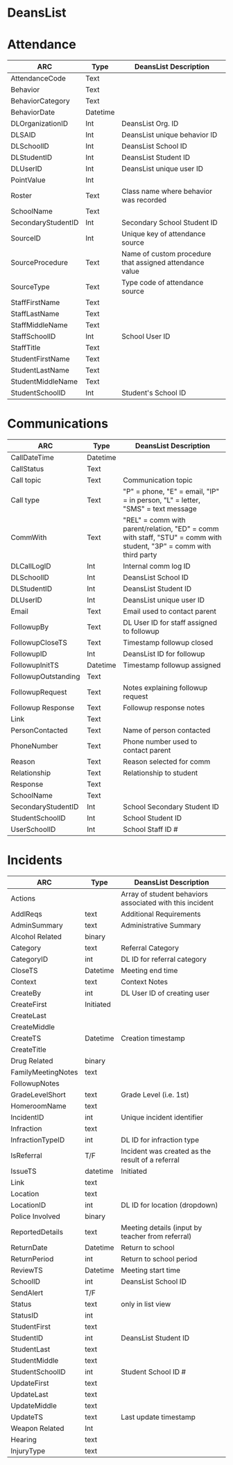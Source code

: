 # DeansList

# Attendance

| ARC            | Type    | DeansList Description                                     |
|--------------------|--------------|---------------------------------------------------------|
| AttendanceCode     | Text   |                                                         |
| Behavior           | Text |                                                         |
| BehaviorCategory   | Text |                                                         |
| BehaviorDate       | Datetime     |                                                         |
| DLOrganizationID   | Int          | DeansList Org. ID                                       |
| DLSAID             | Int          | DeansList unique behavior ID                            |
| DLSchoolID         | Int          | DeansList School ID                                     |
| DLStudentID        | Int          | DeansList Student ID                                    |
| DLUserID           | Int          | DeansList unique user ID                                |
| PointValue         | Int          |                                                         |
| Roster             | Text | Class name where behavior was recorded                  |
| SchoolName         | Text |                                                         |
| SecondaryStudentID | Int          | Secondary School Student ID                             |
| SourceID           | Int          | Unique key of attendance source                         |
| SourceProcedure    | Text | Name of custom procedure that assigned attendance value |
| SourceType         | Text | Type code of attendance source                          |
| StaffFirstName     | Text |                                                         |
| StaffLastName      | Text |                                                         |
| StaffMiddleName    | Text |                                                         |
| StaffSchoolID      | Int          | School User ID                                          |
| StaffTitle         | Text |                                                         |
| StudentFirstName   | Text |                                                         |
| StudentLastName    | Text |                                                         |
| StudentMiddleName  | Text |                                                         |
| StudentSchoolID    | Int          | Student's School ID                                     |

# Communications

| ARC                | Type         | DeansList Description                                             |
|--------------------|--------------|---------------------------------------------------------|
| CallDateTime     | Datetime   |                                                         |
| CallStatus         | Text |                                                         |
| Call topic   | Text | Communication topic                                                        |
| Call type       | Text    | "P" = phone, "E" = email, "IP" = in person, "L" = letter, "SMS" = text message                                                        |
| CommWith  | Text      | "REL" = comm with parent/relation, "ED" = comm with staff, "STU" = comm with student, "3P" = comm with third party                                      |
| DLCallLogID        | Int          | Internal comm log ID                      |
| DLSchoolID         | Int          | DeansList School ID                                     |
| DLStudentID        | Int          | DeansList Student ID                                    |
| DLUserID           | Int          | DeansList unique user ID                                |
| Email        | Text          | Email used to contact parent                                                        |
| FollowupBy            | Text | DL User ID for staff assigned to followup               |
| FollowupCloseTS      | Text | Timestamp followup closed                                                        |
| FollowupID | Int          | DeansList ID for followup                           |
| FollowupInitTS         | Datetime         | Timestamp followup assigned                         |
| FollowupOutstanding    | Text |                                                         |
| FollowupRequest        | Text | Notes explaining followup request                        |
| Followup Response     | Text | Followup response notes                                                        |
| Link     | Text |                                                         |
| PersonContacted   | Text | Name of person contacted                                                        |
| PhoneNumber      | Text         | Phone number used to contact parent                                          |
| Reason         | Text | Reason selected for comm                                                        |
| Relationship   | Text | Relationship to student                                                        |
| Response    | Text |                                                         |
| SchoolName  | Text |                                                         |
| SecondaryStudentID    | Int          | School Secondary Student ID                                    |
| StudentSchoolID  | Int | School Student ID                                                        |
| UserSchoolID    | Int          | School Staff ID #                                    |

# Incidents

| ARC                | Type      | DeansList Description                                              |
|--------------------|-----------|----------------------------------------------------------|
| Actions            |           | Array of student behaviors associated with this incident |
| AddlReqs           | text      | Additional Requirements                                  |
| AdminSummary       | text      | Administrative Summary                                   |
| Alcohol Related    | binary    |                                                          |
| Category           | text      | Referral Category                                        |
| CategoryID         | int       | DL ID for referral category                              |
| CloseTS            | Datetime  | Meeting end time                                         |
| Context            | text      | Context Notes                                            |
| CreateBy           | int       | DL User ID of creating user                              |
| CreateFirst        | Initiated |                                                          |
| CreateLast         |           |                                                          |
| CreateMiddle       |           |                                                          |
| CreateTS           | Datetime  | Creation timestamp                                       |
| CreateTitle        |           |                                                          |
| Drug Related       | binary    |                                                          |
| FamilyMeetingNotes | text      |                                                          |
| FollowupNotes      |           |                                                          |
| GradeLevelShort    | text      | Grade Level (i.e. 1st)                                   |
| HomeroomName       | text      |                                                          |
| IncidentID         | int       | Unique incident identifier                               |
| Infraction         | text      |                                                          |
| InfractionTypeID   | int       | DL ID for infraction type                                |
| IsReferral         | T/F       | Incident was created as the result of a referral         |
| IssueTS            | datetime  | Initiated                                                |
| Link               | text      |                                                          |
| Location           | text      |                                                          |
| LocationID         | int       | DL ID for location (dropdown)                            |
| Police Involved    | binary    |                                                          |
| ReportedDetails    | text      | Meeting details (input by teacher from referral)         |
| ReturnDate         | Datetime  | Return to school                                         |
| ReturnPeriod       | int       | Return to school period                                  |
| ReviewTS           | Datetime  | Meeting start time                                       |
| SchoolID           | int       | DeansList School ID                                      |
| SendAlert          | T/F       |                                                          |
| Status             | text      | only in list view                                        |
| StatusID           | int       |                                                          |
| StudentFirst       | text      |                                                          |
| StudentID          | int       | DeansList Student ID                                     |
| StudentLast        | text      |                                                          |
| StudentMiddle      | text      |                                                          |
| StudentSchoolID    | int       | Student School ID #                                      |
| UpdateFirst        | text      |                                                          |
| UpdateLast         | text      |                                                          |
| UpdateMiddle       | text      |                                                          |
| UpdateTS           | text      | Last update timestamp                                    |
| Weapon Related     | Int       |                                                          |
| Hearing            | text      |                                                          |
| InjuryType         | text      |                                                          |
